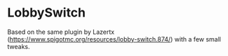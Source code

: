 # LobbySwitch

Based on the same plugin by Lazertx (https://www.spigotmc.org/resources/lobby-switch.874/) with a few small tweaks.
